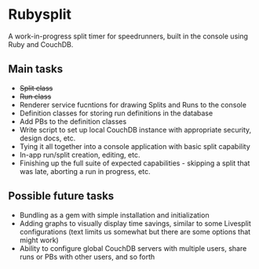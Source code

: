 # Rubysplit

A work-in-progress split timer for speedrunners, built in the console using Ruby and CouchDB.

## Main tasks

* ~~Split class~~
* ~~Run class~~
* Renderer service fucntions for drawing Splits and Runs to the console
* Definition classes for storing run definitions in the database
* Add PBs to the definition classes
* Write script to set up local CouchDB instance with appropriate security, design docs, etc.
* Tying it all together into a console application with basic split capability
* In-app run/split creation, editing, etc.
* Finishing up the full suite of expected capabilities - skipping a split that was late, aborting a run in progress, etc.

## Possible future tasks

* Bundling as a gem with simple installation and initialization
* Adding graphs to visually display time savings, similar to some Livesplit configurations (text limits us somewhat but there are some options that might work)
* Ability to configure global CouchDB servers with multiple users, share runs or PBs with other users, and so forth

